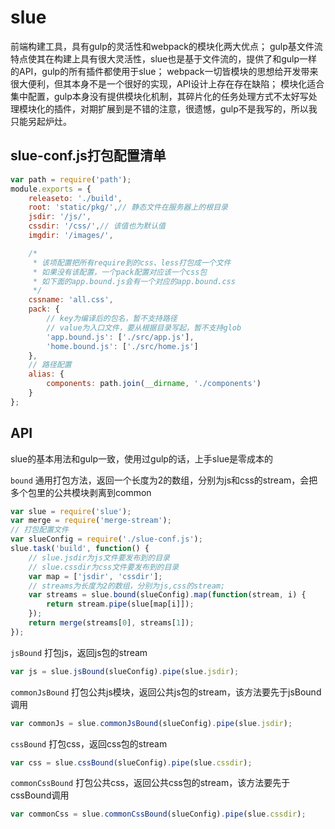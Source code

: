 # slue

前端构建工具，具有gulp的灵活性和webpack的模块化两大优点；
gulp基文件流特点使其在构建上具有很大灵活性，slue也是基于文件流的，提供了和gulp一样的API，gulp的所有插件都使用于slue；
webpack一切皆模块的思想给开发带来很大便利，但其本身不是一个很好的实现，API设计上存在存在缺陷；
模块化适合集中配置，gulp本身没有提供模块化机制，其碎片化的任务处理方式不太好写处理模块化的插件，对期扩展到是不错的注意，很遗憾，gulp不是我写的，所以我只能另起炉灶。

## slue-conf.js打包配置清单
```javascript
var path = require('path');
module.exports = {
    releaseto: './build',
    root: 'static/pkg/',// 静态文件在服务器上的根目录
    jsdir: '/js/',
    cssdir: '/css/',// 该值也为默认值
    imgdir: '/images/',

    /*
     * 该项配置把所有require到的css、less打包成一个文件
     * 如果没有该配置，一个pack配置对应该一个css包
     * 如下面的app.bound.js会有一个对应的app.bound.css
     */
    cssname: 'all.css',
    pack: {
        // key为编译后的包名，暂不支持路径
        // value为入口文件，要从根据目录写起，暂不支持glob
        'app.bound.js': ['./src/app.js'],
        'home.bound.js': ['./src/home.js']
    },
    // 路径配置
    alias: {
        components: path.join(__dirname, './components')
    }
};
```

## API

slue的基本用法和gulp一致，使用过gulp的话，上手slue是零成本的

`bound` 通用打包方法，返回一个长度为2的数组，分别为js和css的stream，会把多个包里的公共模块剥离到common

```javascript
var slue = require('slue');
var merge = require('merge-stream');
// 打包配置文件
var slueConfig = require('./slue-conf.js');
slue.task('build', function() {
    // slue.jsdir为js文件要发布到的目录
    // slue.cssdir为css文件要发布到的目录
    var map = ['jsdir', 'cssdir'];
    // streams为长度为2的数组，分别为js,css的stream;
    var streams = slue.bound(slueConfig).map(function(stream, i) {
        return stream.pipe(slue[map[i]]);
    });
    return merge(streams[0], streams[1]);
});
```
`jsBound` 打包js，返回js包的stream

```javascript
var js = slue.jsBound(slueConfig).pipe(slue.jsdir);
```
`commonJsBound` 打包公共js模块，返回公共js包的stream，该方法要先于jsBound调用

```javascript
var commonJs = slue.commonJsBound(slueConfig).pipe(slue.jsdir);
```
`cssBound` 打包css，返回css包的stream

```javascript
var css = slue.cssBound(slueConfig).pipe(slue.cssdir);
```
`commonCssBound` 打包公共css，返回公共css包的stream，该方法要先于cssBound调用

```javascript
var commonCss = slue.commonCssBound(slueConfig).pipe(slue.cssdir);
```